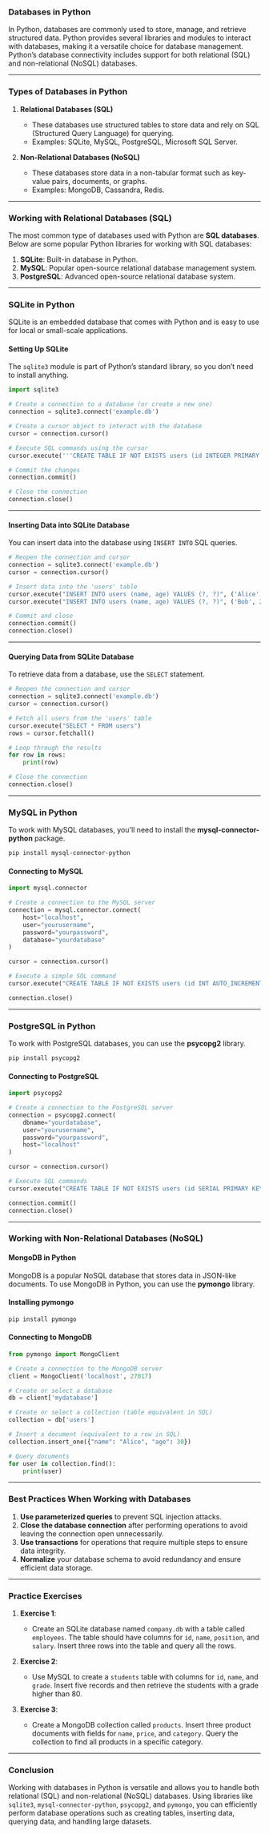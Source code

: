 ### **Databases in Python**

In Python, databases are commonly used to store, manage, and retrieve structured data. Python provides several libraries and modules to interact with databases, making it a versatile choice for database management. Python’s database connectivity includes support for both relational (SQL) and non-relational (NoSQL) databases.

---

### **Types of Databases in Python**

1. **Relational Databases (SQL)**
   - These databases use structured tables to store data and rely on SQL (Structured Query Language) for querying.
   - Examples: SQLite, MySQL, PostgreSQL, Microsoft SQL Server.

2. **Non-Relational Databases (NoSQL)**
   - These databases store data in a non-tabular format such as key-value pairs, documents, or graphs.
   - Examples: MongoDB, Cassandra, Redis.

---

### **Working with Relational Databases (SQL)**

The most common type of databases used with Python are **SQL databases**. Below are some popular Python libraries for working with SQL databases:

1. **SQLite**: Built-in database in Python.
2. **MySQL**: Popular open-source relational database management system.
3. **PostgreSQL**: Advanced open-source relational database system.

---

### **SQLite in Python**

SQLite is an embedded database that comes with Python and is easy to use for local or small-scale applications. 

#### **Setting Up SQLite**

The `sqlite3` module is part of Python’s standard library, so you don’t need to install anything.

```python
import sqlite3

# Create a connection to a database (or create a new one)
connection = sqlite3.connect('example.db')

# Create a cursor object to interact with the database
cursor = connection.cursor()

# Execute SQL commands using the cursor
cursor.execute('''CREATE TABLE IF NOT EXISTS users (id INTEGER PRIMARY KEY, name TEXT, age INTEGER)''')

# Commit the changes
connection.commit()

# Close the connection
connection.close()
```

---

#### **Inserting Data into SQLite Database**

You can insert data into the database using `INSERT INTO` SQL queries.

```python
# Reopen the connection and cursor
connection = sqlite3.connect('example.db')
cursor = connection.cursor()

# Insert data into the 'users' table
cursor.execute("INSERT INTO users (name, age) VALUES (?, ?)", ('Alice', 30))
cursor.execute("INSERT INTO users (name, age) VALUES (?, ?)", ('Bob', 24))

# Commit and close
connection.commit()
connection.close()
```

---

#### **Querying Data from SQLite Database**

To retrieve data from a database, use the `SELECT` statement.

```python
# Reopen the connection and cursor
connection = sqlite3.connect('example.db')
cursor = connection.cursor()

# Fetch all users from the 'users' table
cursor.execute("SELECT * FROM users")
rows = cursor.fetchall()

# Loop through the results
for row in rows:
    print(row)

# Close the connection
connection.close()
```

---

### **MySQL in Python**

To work with MySQL databases, you'll need to install the **mysql-connector-python** package.

```bash
pip install mysql-connector-python
```

#### **Connecting to MySQL**

```python
import mysql.connector

# Create a connection to the MySQL server
connection = mysql.connector.connect(
    host="localhost",
    user="yourusername",
    password="yourpassword",
    database="yourdatabase"
)

cursor = connection.cursor()

# Execute a simple SQL command
cursor.execute("CREATE TABLE IF NOT EXISTS users (id INT AUTO_INCREMENT PRIMARY KEY, name VARCHAR(255), age INT)")

connection.close()
```

---

### **PostgreSQL in Python**

To work with PostgreSQL databases, you can use the **psycopg2** library.

```bash
pip install psycopg2
```

#### **Connecting to PostgreSQL**

```python
import psycopg2

# Create a connection to the PostgreSQL server
connection = psycopg2.connect(
    dbname="yourdatabase",
    user="yourusername",
    password="yourpassword",
    host="localhost"
)

cursor = connection.cursor()

# Execute SQL commands
cursor.execute("CREATE TABLE IF NOT EXISTS users (id SERIAL PRIMARY KEY, name VARCHAR(255), age INT)")

connection.commit()
connection.close()
```

---

### **Working with Non-Relational Databases (NoSQL)**

#### **MongoDB in Python**

MongoDB is a popular NoSQL database that stores data in JSON-like documents. To use MongoDB in Python, you can use the **pymongo** library.

#### **Installing pymongo**

```bash
pip install pymongo
```

#### **Connecting to MongoDB**

```python
from pymongo import MongoClient

# Create a connection to the MongoDB server
client = MongoClient('localhost', 27017)

# Create or select a database
db = client['mydatabase']

# Create or select a collection (table equivalent in SQL)
collection = db['users']

# Insert a document (equivalent to a row in SQL)
collection.insert_one({"name": "Alice", "age": 30})

# Query documents
for user in collection.find():
    print(user)
```

---

### **Best Practices When Working with Databases**

1. **Use parameterized queries** to prevent SQL injection attacks.
2. **Close the database connection** after performing operations to avoid leaving the connection open unnecessarily.
3. **Use transactions** for operations that require multiple steps to ensure data integrity.
4. **Normalize** your database schema to avoid redundancy and ensure efficient data storage.

---

### **Practice Exercises**

1. **Exercise 1**: 
   - Create an SQLite database named `company.db` with a table called `employees`. The table should have columns for `id`, `name`, `position`, and `salary`. Insert three rows into the table and query all the rows.

2. **Exercise 2**: 
   - Use MySQL to create a `students` table with columns for `id`, `name`, and `grade`. Insert five records and then retrieve the students with a grade higher than 80.

3. **Exercise 3**: 
   - Create a MongoDB collection called `products`. Insert three product documents with fields for `name`, `price`, and `category`. Query the collection to find all products in a specific category.

---

### **Conclusion**

Working with databases in Python is versatile and allows you to handle both relational (SQL) and non-relational (NoSQL) databases. Using libraries like `sqlite3`, `mysql-connector-python`, `psycopg2`, and `pymongo`, you can efficiently perform database operations such as creating tables, inserting data, querying data, and handling large datasets.
